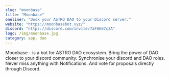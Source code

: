 ```yaml
---
slug: "moonbase"
title: "Moonbase"
oneliner: "Dock your ASTRO DAO to your Discord server."
website: "https://moonbasebot.xyz/"
discord: "https://discord.com/invite/7aF8667cZA"
logo: /img/moonbase.jpg
category: app, dao
---
```


Moonbase - is a bot for ASTRO DAO ecosystem. Bring the power of DAO closer to your discord community. Synchronise your discord and DAO roles. Never miss anything with Notifications. And vote for proposals directly through Discord.
